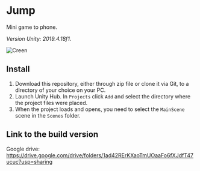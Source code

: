 # Jump
Mini game to phone.

_Version Unity: 2019.4.18f1._

![Creen](https://user-images.githubusercontent.com/55539313/107515158-b5ea0000-6bbb-11eb-80d1-e15b2835c6cd.png)


## Install

1. Download this repository, either through zip file or clone it via Git, to a directory of your choice on your PC.
2. Launch Unity Hub. In `Projects` click `Add` and select the directory where the project files were placed.
3. When the project loads and opens, you need to select the `MainScene` scene in the `Scenes` folder.


## Link to the build version
Google drive: https://drive.google.com/drive/folders/1ad42RErKXaoTmUOaaFo6fXJdfT47ucuc?usp=sharing

